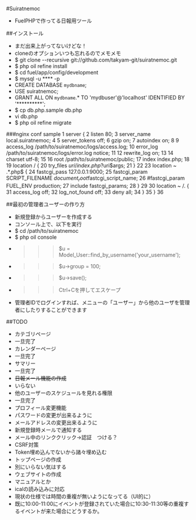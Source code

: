 #Suiratnemoc
* FuelPHPで作ってる日報用ツール

##インストール
* まだ出来上がってないけどな！
* cloneのオプションいつも忘れるのでメモメモ
* $ git clone --recursive git://github.com/takyam-git/suiratnemoc.git
* $ php oil refine install
* $ cd fuel/app/config/development
* $ mysql -u **** -p
 * CREATE DATABASE `mydbname`;
 * USE suiratnemoc;
 * GRANT ALL ON `mydbname`.* TO 'mydbuser'@'localhost' IDENTIFIED BY '**********';
* $ cp db.php.sample db.php
 * vi db.php
* $ php oil refine migrate

###nginx conf sample
      1 server {
      2     listen 80;
      3     server_name  local.suiratnemoc;
      4
      5     server_tokens off;
      6     gzip on;
      7     autoindex on;
      8
      9     access_log /path/to/suiratnemoc/logs/access.log;
     10     error_log /path/to/suiratnemoc/logs/error.log notice;
     11
     12     rewrite_log on;
     13
     14     charset utf-8;
     15
     16     root /path/to/suiratnemoc/public;
     17     index index.php;
     18
     19     location / {
     20         try_files $uri /index.php?$uri$args;
     21     }
     22
     23     location ~ .*\.php$ {
     24         fastcgi_pass  127.0.0.1:9000;
     25         fastcgi_param SCRIPT_FILENAME  $document_root$fastcgi_script_name;
     26         #fastcgi_param FUEL_ENV production;
     27         include fastcgi_params;
     28     }
     29
     30     location ~ /\. {
     31         access_log off;
     32         log_not_found off;
     33         deny all;
     34     }
     35 }
     36

##最初の管理者ユーザーの作り方
* 新規登録からユーザーを作成する
* コンソール上で、以下を実行
 * $ cd /path/to/suiratnemoc
 * $ php oil console
 * >>> $u = Model_User::find_by_username('your_username');
 * >>> $u->group = 100;
 * >>> $u->save();
 * >>> Ctrl+Cを押してエスケープ
* 管理者IDでログインすれば、メニューの「ユーザー」から他のユーザを管理者にしたりすることができます

##TODO
* カテゴリページ
 * 一旦完了
* カレンダーページ
 * 一旦完了
* サマリー
 * 一旦完了
* ~~日報メール機能の作成~~
 * いらない
* 他のユーザーのスケジュールを見れる権限
 * 一旦完了
* プロフィール変更機能
 * パスワードの変更が出来るように
 * メールアドレスの変更出来るように
* 新規登録時メールで通知する
 * メール中のリンククリック→認証　つける？
* CSRF対策
 * Token埋め込んでないから諸々埋め込む
* トップページの作成
 * 別にいらない気はする
* ウェブサイトの作成
 * マニュアルとか
* icalの読み込みに対応
 * 現状の仕様では時間の重複が無いようになってる（UI的に）
 * 既に10:00-11:00にイベントが登録されていた場合に10:30-11:30等の重複するイベントが来た場合にどうするか。